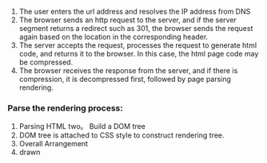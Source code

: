 1. The user enters the url address and resolves the IP address from DNS
2. The browser sends an http request to the server, and if the server segment returns a redirect such as 301, the browser sends the request again based on the location in the corresponding header.
3. The server accepts the request, processes the request to generate html code, and returns it to the browser. In this case, the html page code may be compressed.
4. The browser receives the response from the server, and if there is compression, it is decompressed first, followed by page parsing rendering.
### Parse the rendering process:
1. Parsing HTML
two。 Build a DOM tree
3. DOM tree is attached to CSS style to construct rendering tree.
4. Overall Arrangement
5. drawn